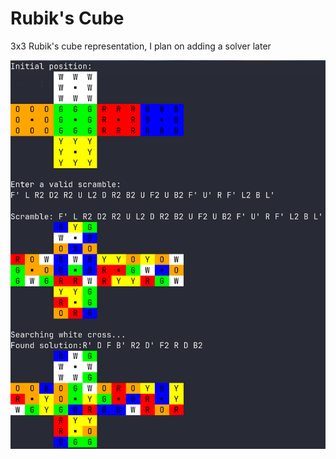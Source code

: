 # Rubik's Cube

3x3 Rubik's cube representation, I plan on adding a solver later

![Terminal output from running the program](media/run.png)
